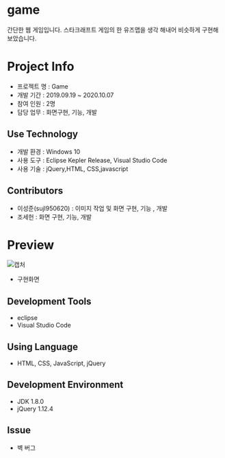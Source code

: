 # game 
간단한 웹 게임입니다.
스타크래프트 게임의 한 유즈맵을 생각 해내어 비슷하게 구현해보았습니다.


# Project Info
- 프로젝트 명 : Game
- 개발 기간 : 2019.09.19 ~ 2020.10.07
- 참여 인원 : 2명
- 담당 업무 : 화면구현, 기능, 개발
## Use Technology
- 개발 환경 : Windows 10
- 사용 도구 : Eclipse Kepler Release, Visual Studio Code
- 사용 기술 : jQuery,HTML, CSS,javascript

## Contributors
- 이성준(sujl950620) : 이미지 작업 및 화면 구현, 기능 , 개발 
- 조세헌 : 화면 구현, 기능, 개발
# Preview 
![캡처](https://user-images.githubusercontent.com/58777597/86894533-27516400-c13e-11ea-8a66-3e030293bab2.PNG)

- 구현화면


## Development Tools
- eclipse
- Visual Studio Code

## Using Language
- HTML, CSS, JavaScript, jQuery

## Development Environment
- JDK 1.8.0
- jQuery 1.12.4

## Issue
- 벽 버그
